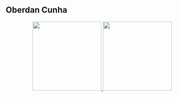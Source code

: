 ## Oberdan Cunha

<div align="center">
  <a href="https://github.com/oberdancunha">
  <img height="180em" src="https://github-readme-stats-sigma-five.vercel.app/api?username=oberdancunha&bg_color=ffffff00&text_color=666666&show_icons=true&include_all_commits=true&count_private=true&hide_border=true"/>
  <img height="180em" src="https://github-readme-stats-sigma-five.vercel.app/api/top-langs/?username=oberdancunha&bg_color=ffffff00&text_color=666666&layout=compact&hide_border=true"/>
</div>
